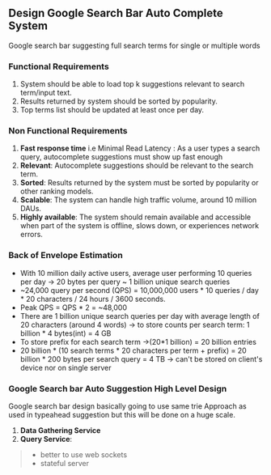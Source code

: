 ## Design Google Search Bar Auto Complete System
Google search bar suggesting full search terms for single or multiple words

### Functional Requirements
1. System should be able to load top k suggestions relevant to search term/input text.
2. Results returned by system should be sorted by popularity.
3. Top terms list should be updated at least once per day.

### Non Functional Requirements
1. **Fast response time** i.e Minimal Read Latency : As a user types a search query, autocomplete suggestions must show up fast enough
2. **Relevant**: Autocomplete suggestions should be relevant to the search term.
3. **Sorted**: Results returned by the system must be sorted by popularity or other ranking models.
4. **Scalable**: The system can handle high traffic volume, around 10 million DAUs.
5. **Highly available**: The system should remain available and accessible when part of the system is offline, slows down, or experiences network errors.

### Back of Envelope Estimation
- With 10 million daily active users, average user performing 10 queries per day -> 20 bytes per query ~ 1 billion unique search queries
- ~24,000 query per second (QPS) = 10,000,000 users * 10 queries / day * 20 characters / 24 hours / 3600 seconds.
- Peak QPS = QPS * 2 = ~48,000
- There are 1 billion unique search queries per day with average length of 20 characters (around 4 words) -> to store counts per search term: 1 billion * 4 bytes(int) = 4 GB
- To store prefix for each search term ->(20*1 billion) = 20 billion entries 
- 20 billion * (10 search terms * 20 characters per term + prefix) = 20 billion * 200 bytes per search query = 4 TB -> can't be stored on client's device nor on single server

### Google Search bar Auto Suggestion High Level Design 
Google search bar design basically going to use same trie Approach as used in typeahead suggestion but this will be done on a huge scale.

1. **Data Gathering Service**
2. **Query Service**: 
> - better to use web sockets
> - stateful server